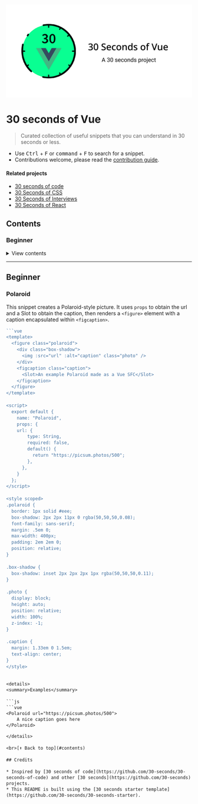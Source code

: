 ![Logo](/assets/logo.png)

# 30 seconds of Vue

> Curated collection of useful snippets that you can understand in 30 seconds or less.

* Use <kbd>Ctrl</kbd> + <kbd>F</kbd> or <kbd>command</kbd> + <kbd>F</kbd> to search for a snippet.
* Contributions welcome, please read the [contribution guide](CONTRIBUTING.md).

#### Related projects

* [30 seconds of code](https://30secondsofcode.org/)
* [30 Seconds of CSS](https://30-seconds.github.io/30-seconds-of-css/)
* [30 Seconds of Interviews](https://30secondsofinterviews.org/)
* [30 Seconds of React](https://github.com/30-seconds/30-seconds-of-react)

## Contents
###  Beginner

<details>
<summary>View contents</summary>

* [`Polaroid`](#polaroid)

</details>


---

##  Beginner


### Polaroid

This snippet creates a Polaroid-style picture. It uses `props` to obtain the url and a Slot to obtain the caption, then renders a `<figure>` element with a caption encapsulated within `<figcaption>`.

```js
```vue
<template>
  <figure class="polaroid">
    <div class="box-shadow">
      <img :src="url" :alt="caption" class="photo" />
    </div>
    <figcaption class="caption">
      <Slot>An example Polaroid made as a Vue SFC</Slot>
    </figcaption>
  </figure>
</template>

<script>
  export default {
    name: "Polaroid",
    props: {
    url: {
        type: String,
        required: false,
        default() {
          return "https://picsum.photos/500";
        },
      },
    }
  };
</script>

<style scoped>
.polaroid {
  border: 1px solid #eee;
  box-shadow: 2px 2px 11px 0 rgba(50,50,50,0.08);
  font-family: sans-serif;
  margin: .5em 0;
  max-width: 400px;
  padding: 2em 2em 0;
  position: relative;
}

.box-shadow {
  box-shadow: inset 2px 2px 2px 1px rgba(50,50,50,0.11);
}

.photo {
  display: block;
  height: auto;
  position: relative;
  width: 100%;
  z-index: -1;
}

.caption {
  margin: 1.33em 0 1.5em;
  text-align: center;
}
</style>
```
```

<details>
<summary>Examples</summary>

```js
```vue
<Polaroid url="https://picsum.photos/500">
    A nice caption goes here
</Polaroid>
```
```
</details>

<br>[⬆ Back to top](#contents)

## Credits

* Inspired by [30 seconds of code](https://github.com/30-seconds/30-seconds-of-code) and other [30 seconds](https://github.com/30-seconds) projects.
* This README is built using the [30 seconds starter template](https://github.com/30-seconds/30-seconds-starter).
